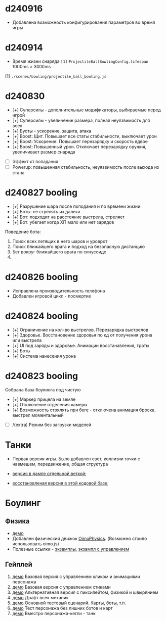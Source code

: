 # d240916

- Добавлена возможность конфигурирования параметров во время игры

# d240914

- Время жизни снаряда `[1]` `ProjectileBallBowlingConfig.lifespan` 1000ms > 3000ms

[1] `./scenes/bowling/projectile_ball_bowling.js`

# d240830

- [+] Суперсилы - дополнительные модификаторы, выбираемые перед игрой
- [+] Суперсилы - увеличение размера, полная неуязвимость для всех
- [+] Бусты - ускорение, защита, атака
- [+] Boost: Щит. Повышает все статы стабильности, выключает урон
- [+] Boost: Ускорение. Повышает перезарядку и скорость вдвое
- [+] Boost: Повышенный урон. Отключает перезарядку оружия, увеличивает размер снаряда
- [ ] Эффект от попадания
- [ ] Powerup: повышенная стабильность, неуязвимость после выхода из стана

# d240827 booling

- [+] Разрушение шара после поподания и по времени жизни
- [+] Боты: не стрелять из далека
- [+] Бот: подходит на расстояние выстрела, стреляет
- [+] Бот: убегает когда ХП мало или нет зарядов

Поведение бота:

1. Поиск всех летящих в него шаров и уроврот
2. Поиск ближайшего врага и подход на безопасную дистанцию
3. Бег вокруг ближайшего врага по синусоиде
4. 

# d240826 booling

- Исправлена производительность телефона
- Добавлен игровой цикл - посмертие

# d240824 booling

* [+] Ограничение на кол-во выстрелов. Перезарядка выстрелов
* [+] Здоровье. Восстановение здоровья по кд от получения урона или выстрела
* [+] UI под заряды и здоровье. Анимации восстанавления, траты
* [+] Боты
* [+] Система нанесения урона

# d240823 booling

Собрана база боулинга под чистую

* [+] Маркер прицела на земле
* [+] Отключение отделения камеры
* [+] Возможность стрялять при беге - отключена анимация броска, выстрел моментальный
* [ ] /(extra) Режим без загрузки моделей


# Танки

- Первая версия игры. Было добавлен свет, коллизии точки с навмешем, передвижение, общая структура

- [версия в дампе отдельной веткой](https://witgs-tanks.netlify.app/);
- [восстановленая версия в этой кодовой базе](#testcase2);

# Боулинг

## Физика 

- [демо](#testcase4)
- Добавлен физический движок [OimoPhysics](https://github.com/saharan/OimoPhysics). (Возможно стоило использовать oimo.js)
- Полезные ссылки - [экзамплы](https://github.com/cx20/webgl-physics-examples/tree/master/examples/threejs/oimophysics), [экзампл с управлением](https://github.com/8Observer8/ship-movement-oimophysics-rollup-threejs-js/blob/main/src/index.js)

## Гейплей

1. [демо](#testcase3) Базовая версия с управлением кликом и анимациями персонажа
2. [демо](#testcase5) Базовая версия с управлением стиками
3. [демо](#testcase6) Альтернативная версия с пиксилейтом, физикой и швырянием
4. [демо](#testcase7) Драфт всех механик
5. [демо](#testcase8) Основной тестовый сценарий. Карты, боты, т.п.
6. [демо](#testcase9) Тест персонажа без лишних ботов и карт
7. [демо](#testcase10) Вместро персонажа-кегли - танк
